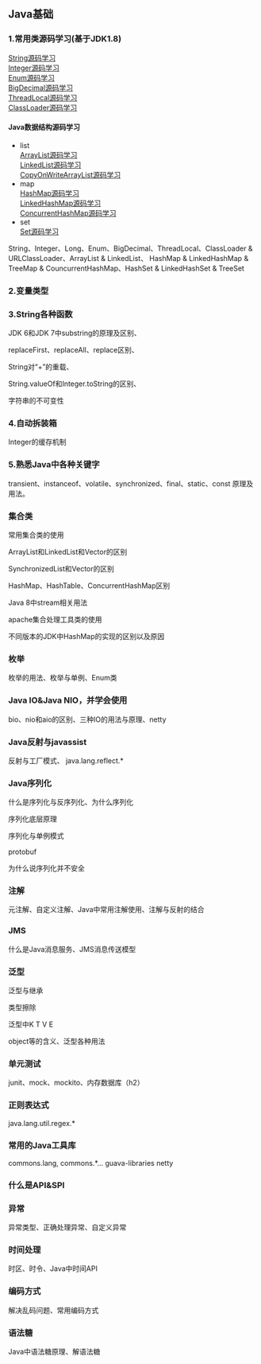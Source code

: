 ## Java基础
### 1.常用类源码学习(基于JDK1.8)
[String源码学习](String源码学习.md)  
[Integer源码学习](Integer源码学习.md)  
[Enum源码学习](Enum源码学习.md)  
[BigDecimal源码学习](BigDecimal源码学习.md)  
[ThreadLocal源码学习](ThreadLocal源码学习.md)  
[ClassLoader源码学习](ClassLoader源码学习.md)

#### Java数据结构源码学习

- list  
	[ArrayList源码学习](ArrayList源码学习.md)  
	[LinkedList源码学习](LinkedList源码学习.md)  
	[CopyOnWriteArrayList源码学习](CopyOnWriteArrayList源码学习.md)
- map  
	[HashMap源码学习](HashMap源码学习.md)  
	[LinkedHashMap源码学习](LinkedHashMap源码学习.md)  
	[ConcurrentHashMap源码学习](ConcurrentHashMap源码学习.md)  
- set  
	[Set源码学习](Set源码学习.md)  

String、Integer、Long、Enum、BigDecimal、ThreadLocal、ClassLoader & URLClassLoader、ArrayList & LinkedList、 HashMap & LinkedHashMap & TreeMap & CouncurrentHashMap、HashSet & LinkedHashSet & TreeSet
### 2.变量类型
### 3.String各种函数
JDK 6和JDK 7中substring的原理及区别、

replaceFirst、replaceAll、replace区别、

String对“+”的重载、

String.valueOf和Integer.toString的区别、

字符串的不可变性
### 4.自动拆装箱
Integer的缓存机制
### 5.熟悉Java中各种关键字
transient、instanceof、volatile、synchronized、final、static、const 原理及用法。
### 集合类
常用集合类的使用

ArrayList和LinkedList和Vector的区别 

SynchronizedList和Vector的区别

HashMap、HashTable、ConcurrentHashMap区别

Java 8中stream相关用法

apache集合处理工具类的使用

不同版本的JDK中HashMap的实现的区别以及原因

### 枚举
枚举的用法、枚举与单例、Enum类

### Java IO&Java NIO，并学会使用
bio、nio和aio的区别、三种IO的用法与原理、netty

### Java反射与javassist
反射与工厂模式、 java.lang.reflect.*

### Java序列化
什么是序列化与反序列化、为什么序列化

序列化底层原理

序列化与单例模式

protobuf

为什么说序列化并不安全

### 注解
元注解、自定义注解、Java中常用注解使用、注解与反射的结合

### JMS
什么是Java消息服务、JMS消息传送模型


### 泛型
泛型与继承

类型擦除

泛型中K T V E  

object等的含义、泛型各种用法

### 单元测试
junit、mock、mockito、内存数据库（h2）

### 正则表达式
java.lang.util.regex.*

### 常用的Java工具库
commons.lang, commons.*... guava-libraries netty

### 什么是API&SPI
### 异常
异常类型、正确处理异常、自定义异常

### 时间处理
时区、时令、Java中时间API

### 编码方式
解决乱码问题、常用编码方式

### 语法糖
Java中语法糖原理、解语法糖
